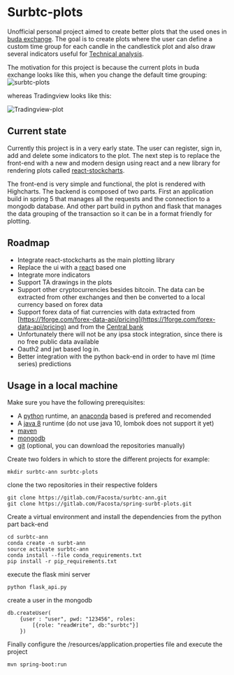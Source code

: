 # Surbtc-plots

Unofficial personal project aimed to create better plots that the used ones in [buda exchange](https://www.buda.com). The goal is to create plots where the user can define a custom time group for each candle in the candlestick plot and also draw several indicators useful for [Technical analysis](https://en.wikipedia.org/wiki/Technical_analysis).

The motivation for this project is because the current plots in buda exchange looks like this, when you change the default time grouping:
![surbtc-plots](https://i.imgur.com/YbA9Sfg.png)

whereas Tradingview looks like this:

![Tradingview-plot](https://i.imgur.com/aSWQXAK.png)

## Current state

Currently this project is in a very early state. The user can register, sign in, add and delete some indicators to the plot. The next step is to replace the front-end with a new and modern design using react and a new library for rendering plots called [react-stockcharts](https://github.com/rrag/react-stockcharts).

The front-end is very simple and functional, the plot is rendered with Highcharts. The backend is composed of two parts. First an application build in spring 5 that manages all the requests and the connection to a mongodb database. And other part build in python and flask that manages the data grouping of the transaction so it can be in a format friendly for plotting.

## Roadmap

 - Integrate react-stockcharts as the main plotting library
 - Replace the ui with a [react](https://reactjs.org/) based one
 - Integrate more indicators
 - Support TA drawings in the plots
 - Support other cryptocurrencies besides bitcoin. The data can be extracted from other exchanges and then be converted to a local currency based on forex data
 - Support forex data of fiat currencies with data extracted from [https://1forge.com/forex-data-api/pricing](https://1forge.com/forex-data-api/pricing) and from the [Central bank](http://www.bcentral.cl/)
 - Unfortunately there will not be any ipsa stock integration, since there is no free public data available
 - Oauth2 and jwt based log in.
- Better integration  with the python back-end in order to have ml (time series) predictions

## Usage in a local machine

Make sure you have the following prerequisites:

 - A [python](https://www.python.org/) runtime, an [anaconda](https://www.anaconda.com/download/) based is prefered and recomended
 - A [java 8](http://www.oracle.com/technetwork/java/javase/downloads/jdk8-downloads-2133151.html) runtime (do not use java 10, lombok does not support it yet)
 - [maven](https://maven.apache.org/)
 - [mongodb](https://www.mongodb.com/)
 - [git](https://git-scm.com/) (optional, you can download the repositories manually)

Create two folders in which to store the different projects for example:

    mkdir surbtc-ann surbtc-plots
clone the two repositories in their respective folders

    git clone https://gitlab.com/Facosta/surbtc-ann.git
    git clone https://gitlab.com/Facosta/spring-surbt-plots.git

Create a virtual environment and  install the dependencies from the python part back-end

    cd surbtc-ann
    conda create -n surbt-ann
    source activate surbtc-ann
    conda install --file conda_requirements.txt
    pip install -r pip_requirements.txt

execute the flask mini server

    python flask_api.py

create a user in the mongodb

    db.createUser(
	    {user : "user", pwd: "123456", roles:
		    [{role: "readWrite", db:"surbtc"}] 
		})
Finally configure the /resources/application.properties file and execute the project

    mvn spring-boot:run